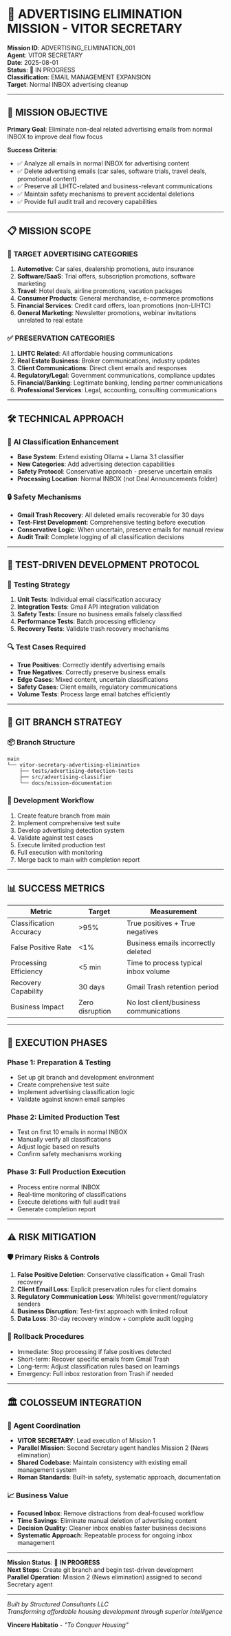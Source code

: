 # 🚫 ADVERTISING ELIMINATION MISSION - VITOR SECRETARY

**Mission ID**: ADVERTISING_ELIMINATION_001  
**Agent**: VITOR SECRETARY  
**Date**: 2025-08-01  
**Status**: 🔄 IN PROGRESS  
**Classification**: EMAIL MANAGEMENT EXPANSION  
**Target**: Normal INBOX advertising cleanup

---

## 🎯 MISSION OBJECTIVE

**Primary Goal**: Eliminate non-deal related advertising emails from normal INBOX to improve deal flow focus

**Success Criteria**:
- ✅ Analyze all emails in normal INBOX for advertising content
- ✅ Delete advertising emails (car sales, software trials, travel deals, promotional content)
- ✅ Preserve all LIHTC-related and business-relevant communications
- ✅ Maintain safety mechanisms to prevent accidental deletions
- ✅ Provide full audit trail and recovery capabilities

---

## 📋 MISSION SCOPE

### 🎯 **TARGET ADVERTISING CATEGORIES**
1. **Automotive**: Car sales, dealership promotions, auto insurance
2. **Software/SaaS**: Trial offers, subscription promotions, software marketing
3. **Travel**: Hotel deals, airline promotions, vacation packages
4. **Consumer Products**: General merchandise, e-commerce promotions
5. **Financial Services**: Credit card offers, loan promotions (non-LIHTC)
6. **General Marketing**: Newsletter promotions, webinar invitations unrelated to real estate

### ✅ **PRESERVATION CATEGORIES**
1. **LIHTC Related**: All affordable housing communications
2. **Real Estate Business**: Broker communications, industry updates
3. **Client Communications**: Direct client emails and responses
4. **Regulatory/Legal**: Government communications, compliance updates
5. **Financial/Banking**: Legitimate banking, lending partner communications
6. **Professional Services**: Legal, accounting, consulting communications

---

## 🛠️ TECHNICAL APPROACH

### 🤖 **AI Classification Enhancement**
- **Base System**: Extend existing Ollama + Llama 3.1 classifier
- **New Categories**: Add advertising detection capabilities
- **Safety Protocol**: Conservative approach - preserve uncertain emails
- **Processing Location**: Normal INBOX (not Deal Announcements folder)

### 🔒 **Safety Mechanisms**
- **Gmail Trash Recovery**: All deleted emails recoverable for 30 days
- **Test-First Development**: Comprehensive testing before execution
- **Conservative Logic**: When uncertain, preserve emails for manual review
- **Audit Trail**: Complete logging of all classification decisions

---

## 🧪 TEST-DRIVEN DEVELOPMENT PROTOCOL

### 📝 **Testing Strategy**
1. **Unit Tests**: Individual email classification accuracy
2. **Integration Tests**: Gmail API integration validation  
3. **Safety Tests**: Ensure no business emails falsely classified
4. **Performance Tests**: Batch processing efficiency
5. **Recovery Tests**: Validate trash recovery mechanisms

### 🔍 **Test Cases Required**
- **True Positives**: Correctly identify advertising emails
- **True Negatives**: Correctly preserve business emails  
- **Edge Cases**: Mixed content, uncertain classifications
- **Safety Cases**: Client emails, regulatory communications
- **Volume Tests**: Process large email batches efficiently

---

## 🌳 GIT BRANCH STRATEGY

### 📦 **Branch Structure**
```
main
└── vitor-secretary-advertising-elimination
    ├── tests/advertising-detection-tests
    ├── src/advertising-classifier  
    └── docs/mission-documentation
```

### 🔄 **Development Workflow**
1. Create feature branch from main
2. Implement comprehensive test suite
3. Develop advertising detection system
4. Validate against test cases
5. Execute limited production test
6. Full execution with monitoring
7. Merge back to main with completion report

---

## 📊 SUCCESS METRICS

| Metric | Target | Measurement |
|--------|--------|-------------|
| Classification Accuracy | >95% | True positives + True negatives |
| False Positive Rate | <1% | Business emails incorrectly deleted |
| Processing Efficiency | <5 min | Time to process typical inbox volume |
| Recovery Capability | 30 days | Gmail Trash retention period |
| Business Impact | Zero disruption | No lost client/business communications |

---

## 🚀 EXECUTION PHASES

### **Phase 1: Preparation & Testing**
- Set up git branch and development environment
- Create comprehensive test suite
- Implement advertising classification logic
- Validate against known email samples

### **Phase 2: Limited Production Test**
- Test on first 10 emails in normal INBOX
- Manually verify all classifications
- Adjust logic based on results
- Confirm safety mechanisms working

### **Phase 3: Full Production Execution**  
- Process entire normal INBOX
- Real-time monitoring of classifications
- Execute deletions with full audit trail
- Generate completion report

---

## ⚠️ RISK MITIGATION

### 🛡️ **Primary Risks & Controls**
1. **False Positive Deletion**: Conservative classification + Gmail Trash recovery
2. **Client Email Loss**: Explicit preservation rules for client domains
3. **Regulatory Communication Loss**: Whitelist government/regulatory senders
4. **Business Disruption**: Test-first approach with limited rollout
5. **Data Loss**: 30-day recovery window + complete audit logging

### 🔄 **Rollback Procedures**
- Immediate: Stop processing if false positives detected
- Short-term: Recover specific emails from Gmail Trash  
- Long-term: Adjust classification rules based on learnings
- Emergency: Full inbox restoration from Trash if needed

---

## 🏛️ COLOSSEUM INTEGRATION

### 🤖 **Agent Coordination**
- **VITOR SECRETARY**: Lead execution of Mission 1
- **Parallel Mission**: Second Secretary agent handles Mission 2 (News elimination)
- **Shared Codebase**: Maintain consistency with existing email management system
- **Roman Standards**: Built-in safety, systematic approach, documentation

### 📈 **Business Value**
- **Focused Inbox**: Remove distractions from deal-focused workflow
- **Time Savings**: Eliminate manual deletion of advertising content
- **Decision Quality**: Cleaner inbox enables faster business decisions
- **Systematic Approach**: Repeatable process for ongoing inbox management

---

**Mission Status**: 🔄 **IN PROGRESS**  
**Next Steps**: Create git branch and begin test-driven development  
**Parallel Operation**: Mission 2 (News elimination) assigned to second Secretary agent

---

*Built by Structured Consultants LLC*  
*Transforming affordable housing development through superior intelligence*

**Vincere Habitatio** - *"To Conquer Housing"*
